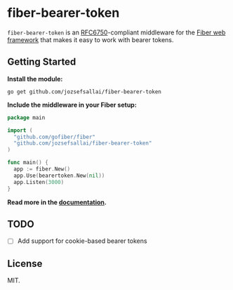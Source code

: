 # fiber-bearer-token

`fiber-bearer-token` is an [RFC6750](https://tools.ietf.org/html/rfc6750)-compliant middleware for the [Fiber web framework](https://github.com/gofiber/fiber) that makes it easy to work with bearer tokens.

## Getting Started

**Install the module:**

```
go get github.com/jozsefsallai/fiber-bearer-token
```

**Include the middleware in your Fiber setup:**

```go
package main

import (
  "github.com/gofiber/fiber"
  "github.com/jozsefsallai/fiber-bearer-token"
)

func main() {
  app := fiber.New()
  app.Use(bearertoken.New(nil))
  app.Listen(3000)
}
```

**Read more in the [documentation](https://pkg.go.dev/github.com/jozsefsallai/fiber-bearer-token).**

## TODO

- [ ] Add support for cookie-based bearer tokens

## License

MIT.
